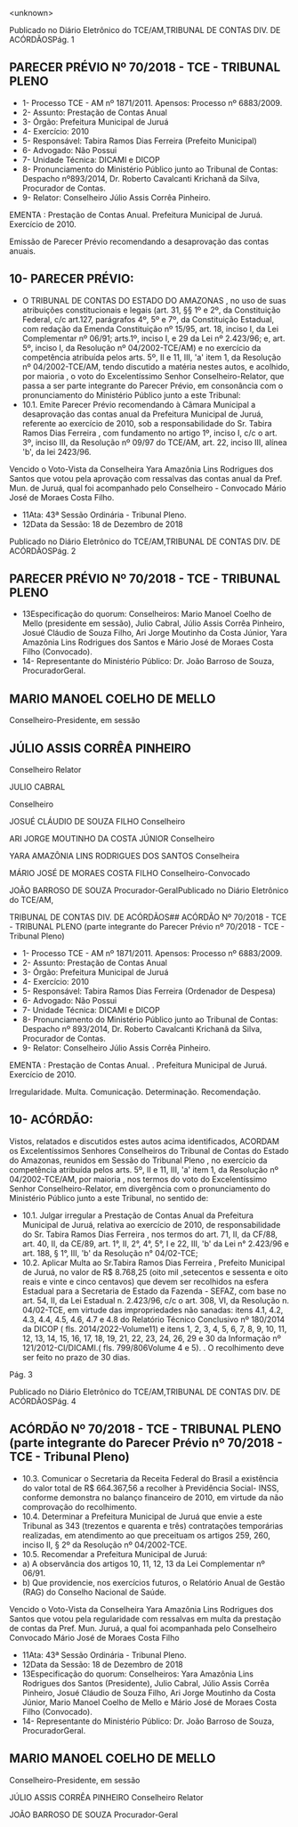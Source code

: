 &lt;unknown&gt;

Publicado  no  Diário  Eletrônico do TCE/AM,TRIBUNAL DE CONTAS DIV. DE ACÓRDÃOSPág. 1

## PARECER PRÉVIO Nº 70/2018 - TCE - TRIBUNAL PLENO

- 1- Processo TCE - AM nº 1871/2011. Apensos: Processo nº  6883/2009.
- 2- Assunto: Prestação de Contas Anual
- 3- Órgão: Prefeitura Municipal de Juruá
- 4- Exercício: 2010
- 5- Responsável: Tabira Ramos Dias Ferreira (Prefeito Municipal)
- 6- Advogado: Não Possui
- 7- Unidade Técnica: DICAMI e DICOP
- 8- Pronunciamento  do  Ministério  Público  junto  ao  Tribunal  de  Contas: Despacho nº893/2014, Dr. Roberto Cavalcanti Krichanã da Silva, Procurador de Contas.
- 9- Relator: Conselheiro Júlio Assis Corrêa Pinheiro.

EMENTA : Prestação  de  Contas  Anual.  Prefeitura Municipal de Juruá. Exercício de 2010.

Emissão de Parecer Prévio recomendando a desaprovação das contas anuais.

## 10-  PARECER PRÉVIO:

- O  TRIBUNAL  DE  CONTAS  DO  ESTADO  DO  AMAZONAS ,  no  uso  de  suas atribuições  constitucionais  e  legais  (art.  31,  §§  1º  e  2º,  da  Constituição  Federal,  c/c art.127,  parágrafos  4º,  5º  e  7º,  da  Constituição  Estadual,  com  redação  da  Emenda Constituição nº 15/95, art. 18, inciso I, da Lei Complementar nº 06/91; arts.1º, inciso I, e 29  da  Lei  nº  2.423/96;  e,  art.  5º,  inciso  I,  da  Resolução  nº  04/2002-TCE/AM)  e  no exercício da competência atribuída pelos arts. 5º, II e 11, III, 'a' item 1, da Resolução nº 04/2002-TCE/AM, tendo discutido a matéria nestes autos, e acolhido, por maioria , o voto do  Excelentíssimo  Senhor  Conselheiro-Relator,  que  passa  a  ser  parte  integrante  do Parecer  Prévio, em consonância com  o  pronunciamento  do  Ministério  Público  junto  a este Tribunal:
- 10.1. Emite Parecer Prévio recomendando à Câmara Municipal a desaprovação das  contas  anual  da  Prefeitura  Municipal  de  Juruá, referente ao exercício de 2010, sob a responsabilidade do Sr.  Tabira Ramos Dias Ferreira , com fundamento no artigo 1º, inciso I, c/c o art. 3º,  inciso  III,  da  Resolução  nº  09/97  do  TCE/AM,  art.  22,  inciso  III, alínea 'b', da lei 2423/96.

Vencido  o  Voto-Vista  da  Conselheira  Yara  Amazônia  Lins  Rodrigues  dos Santos que votou pela aprovação com ressalvas das contas anual da Pref. Mun. de Juruá, qual foi acompanhado pelo Conselheiro -  Convocado Mário José de Moraes Costa Filho.

- 11Ata: 43ª Sessão Ordinária - Tribunal Pleno.
- 12Data da Sessão: 18 de Dezembro de 2018

Publicado  no  Diário  Eletrônico do TCE/AM,TRIBUNAL DE CONTAS DIV. DE ACÓRDÃOSPág. 2

## PARECER PRÉVIO Nº 70/2018 - TCE - TRIBUNAL PLENO

- 13Especificação do quorum: Conselheiros: Mario Manoel Coelho de Mello (presidente  em  sessão),  Julio  Cabral,  Júlio  Assis  Corrêa  Pinheiro,  Josué  Cláudio  de Souza Filho, Ari Jorge Moutinho da Costa Júnior, Yara Amazônia Lins Rodrigues dos Santos e Mário José de Moraes Costa Filho (Convocado).
- 14-  Representante do Ministério Público: Dr. João Barroso de Souza, ProcuradorGeral.

## MARIO MANOEL COELHO DE MELLO

Conselheiro-Presidente, em sessão

## JÚLIO ASSIS CORRÊA PINHEIRO

Conselheiro Relator

JULIO CABRAL

Conselheiro

JOSUÉ CLÁUDIO DE SOUZA FILHO Conselheiro

ARI JORGE MOUTINHO DA COSTA JÚNIOR Conselheiro

YARA AMAZÔNIA LINS RODRIGUES DOS SANTOS Conselheira

MÁRIO JOSÉ DE MORAES COSTA FILHO Conselheiro-Convocado

JOÃO BARROSO DE SOUZA Procurador-GeralPublicado  no  Diário  Eletrônico do TCE/AM,

TRIBUNAL DE CONTAS DIV. DE ACÓRDÃOS## ACÓRDÃO Nº 70/2018 - TCE - TRIBUNAL PLENO (parte integrante do Parecer Prévio nº 70/2018 - TCE - Tribunal Pleno)

- 1- Processo TCE - AM nº 1871/2011. Apensos: Processo nº  6883/2009.
- 2- Assunto: Prestação de Contas Anual
- 3- Órgão: Prefeitura Municipal de Juruá
- 4- Exercício: 2010
- 5- Responsável: Tabira Ramos Dias Ferreira (Ordenador de Despesa)
- 6- Advogado: Não Possui
- 7- Unidade Técnica: DICAMI e DICOP
- 8- Pronunciamento do Ministério Público junto ao Tribunal de Contas: Despacho nº 893/2014, Dr. Roberto Cavalcanti Krichanã da Silva, Procurador de Contas.
- 9- Relator: Conselheiro Júlio Assis Corrêa Pinheiro.

EMENTA :  Prestação  de  Contas  Anual.  .  Prefeitura Municipal de Juruá. Exercício de 2010.

Irregularidade.  Multa.  Comunicação.  Determinação. Recomendação.

## 10-  ACÓRDÃO:

Vistos, relatados e discutidos estes autos acima identificados, ACORDAM os Excelentíssimos Senhores Conselheiros do Tribunal de Contas do Estado do Amazonas, reunidos em Sessão do Tribunal Pleno , no exercício da competência atribuída pelos arts. 5º, II e 11, III, 'a' item 1, da Resolução nº 04/2002-TCE/AM, por maioria , nos termos do voto do Excelentíssimo Senhor Conselheiro-Relator, em divergência com o pronunciamento do Ministério Público junto a este Tribunal, no sentido de:

- 10.1. Julgar irregular a  Prestação de Contas Anual da Prefeitura Municipal de  Juruá,  relativa  ao  exercício  de  2010,  de  responsabilidade  do Sr. Tabira Ramos Dias Ferreira ,  nos termos do art. 71, II, da CF/88, art. 40, II, da CE/89, art. 1°, II, 2°, 4°, 5°, I e 22, III, 'b' da Lei n° 2.423/96 e art. 188, § 1°, III, 'b' da Resolução n° 04/02-TCE;
- 10.2. Aplicar  Multa ao Sr.Tabira  Ramos Dias Ferreira ,  Prefeito  Municipal de  Juruá, no  valor  de  R$  8.768,25  (oito  mil  ,setecentos  e  sessenta  e oito reais e vinte e cinco centavos) que devem ser recolhidos na esfera Estadual para a Secretaria de Estado da Fazenda - SEFAZ, com base no  art.  54,  II,  da  Lei  Estadual  n.  2.423/96,  c/c  o  art.  308,  VI,  da Resolução n. 04/02-TCE, em virtude das impropriedades não sanadas: itens  4.1,  4.2,  4.3,  4.4,  4.5,  4.6,  4.7  e  4.8  do  Relatório  Técnico Conclusivo nº 180/2014 da DICOP ( fls. 2014/2022-Volume11) e itens 1, 2, 3, 4, 5, 6, 7, 8, 9, 10, 11, 12, 13, 14, 15, 16, 17, 18, 19, 21, 22, 23, 24,  26,  29  e  30  da  Informação  nº  121/2012-CI/DICAMI.(  fls.  799/806Volume 4 e 5). . O recolhimento deve ser feito no prazo de 30 dias.

Pág. 3

Publicado  no  Diário  Eletrônico do TCE/AM,TRIBUNAL DE CONTAS DIV. DE ACÓRDÃOSPág. 4

## ACÓRDÃO Nº 70/2018 - TCE - TRIBUNAL PLENO (parte integrante do Parecer Prévio nº 70/2018 - TCE - Tribunal Pleno)

- 10.3. Comunicar o  Secretaria da Receita Federal do Brasil a existência do valor  total  de  R$  664.367,56  a  recolher  à  Previdência  Social-  INSS, conforme demonstra no balanço financeiro de 2010, em virtude da não comprovação do recolhimento.
- 10.4. Determinar a  Prefeitura Municipal de Juruá que envie a este Tribunal as 343 (trezentos e quarenta e três) contratações temporárias realizadas,  em  atendimento  ao  que  preceituam  os  artigos  259,  260, inciso II, § 2º da Resolução nº 04/2002-TCE.
- 10.5. Recomendar a Prefeitura Municipal de Juruá:
- a) A  observância  dos  artigos  10,  11,  12,  13  da  Lei  Complementar  nº 06/91.
- b) Que providencie, nos exercícios futuros, o Relatório Anual de Gestão (RAG) do Conselho Nacional de Saúde.

Vencido  o  Voto-Vista  da  Conselheira  Yara  Amazônia  Lins  Rodrigues  dos Santos que votou pela regularidade com ressalvas em multa da prestação de contas da Pref.  Mun.  Juruá,  a  qual  foi  acompanhada  pelo  Conselheiro  Convocado  Mário  José  de Moraes Costa Filho

- 11Ata: 43ª Sessão Ordinária - Tribunal Pleno.
- 12Data da Sessão: 18 de Dezembro de 2018
- 13Especificação  do  quorum: Conselheiros: Yara  Amazônia  Lins  Rodrigues  dos Santos (Presidente), Julio Cabral, Júlio Assis Corrêa Pinheiro, Josué Cláudio de Souza Filho, Ari Jorge Moutinho da Costa Júnior, Mario Manoel Coelho de Mello e Mário José de Moraes Costa Filho (Convocado).
- 14-  Representante do Ministério Público: Dr. João Barroso de Souza, ProcuradorGeral.

## MARIO MANOEL COELHO DE MELLO

Conselheiro-Presidente, em sessão

JÚLIO ASSIS CORRÊA PINHEIRO Conselheiro Relator

JOÃO BARROSO DE SOUZA Procurador-Geral